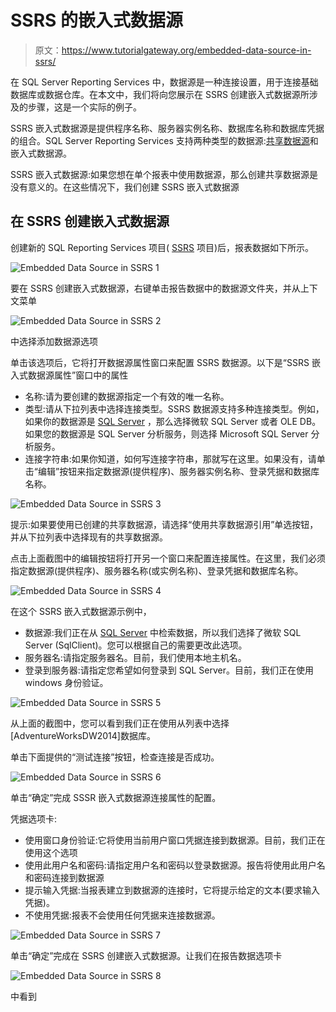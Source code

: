 # SSRS 的嵌入式数据源

> 原文：<https://www.tutorialgateway.org/embedded-data-source-in-ssrs/>

在 SQL Server Reporting Services 中，数据源是一种连接设置，用于连接基础数据库或数据仓库。在本文中，我们将向您展示在 SSRS 创建嵌入式数据源所涉及的步骤，这是一个实际的例子。

SSRS 嵌入式数据源是提供程序名称、服务器实例名称、数据库名称和数据库凭据的组合。SQL Server Reporting Services 支持两种类型的数据源:[共享数据源](https://www.tutorialgateway.org/ssrs-shared-data-source/)和嵌入式数据源。

SSRS 嵌入式数据源:如果您想在单个报表中使用数据源，那么创建共享数据源是没有意义的。在这些情况下，我们创建 SSRS 嵌入式数据源

## 在 SSRS 创建嵌入式数据源

创建新的 SQL Reporting Services 项目( [SSRS](https://www.tutorialgateway.org/ssrs/) 项目)后，报表数据如下所示。

![Embedded Data Source in SSRS 1](img/d4daeeb85230781c0545ec86da87b4d2.png)

要在 SSRS 创建嵌入式数据源，右键单击报告数据中的数据源文件夹，并从上下文菜单

![Embedded Data Source in SSRS 2](img/f0eb0f67de8d7739cf5ec914de1e3456.png)

中选择添加数据源选项

单击该选项后，它将打开数据源属性窗口来配置 SSRS 数据源。以下是“SSRS 嵌入式数据源属性”窗口中的属性

*   名称:请为要创建的数据源指定一个有效的唯一名称。
*   类型:请从下拉列表中选择连接类型。SSRS 数据源支持多种连接类型。例如，如果你的数据源是 [SQL Server](https://www.tutorialgateway.org/sql/) ，那么选择微软 SQL Server 或者 OLE DB。如果您的数据源是 SQL Server 分析服务，则选择 Microsoft SQL Server 分析服务。
*   连接字符串:如果你知道，如何写连接字符串，那就写在这里。如果没有，请单击“编辑”按钮来指定数据源(提供程序)、服务器实例名称、登录凭据和数据库名称。

![Embedded Data Source in SSRS 3](img/364115c2bbe4931fc4efad210e733633.png)

提示:如果要使用已创建的共享数据源，请选择“使用共享数据源引用”单选按钮，并从下拉列表中选择现有的共享数据源。

点击上面截图中的编辑按钮将打开另一个窗口来配置连接属性。在这里，我们必须指定数据源(提供程序)、服务器名称(或实例名称)、登录凭据和数据库名称。

![Embedded Data Source in SSRS 4](img/fad043f577d4ac8a1fb3e7d0b17ec454.png)

在这个 SSRS 嵌入式数据源示例中，

*   数据源:我们正在从 [SQL Server](https://www.tutorialgateway.org/sql/) 中检索数据，所以我们选择了微软 SQL Server (SqlClient)。您可以根据自己的需要更改此选项。
*   服务器名:请指定服务器名。目前，我们使用本地主机名。
*   登录到服务器:请指定您希望如何登录到 SQL Server。目前，我们正在使用 windows 身份验证。

![Embedded Data Source in SSRS 5](img/b395e46311c6cff040c68f969ed194f3.png)

从上面的截图中，您可以看到我们正在使用从列表中选择[AdventureWorksDW2014]数据库。

单击下面提供的“测试连接”按钮，检查连接是否成功。

![Embedded Data Source in SSRS 6](img/22331ed89e48a48e91868da9fb031477.png)

单击“确定”完成 SSSR 嵌入式数据源连接属性的配置。

凭据选项卡:

*   使用窗口身份验证:它将使用当前用户窗口凭据连接到数据源。目前，我们正在使用这个选项
*   使用此用户名和密码:请指定用户名和密码以登录数据源。报告将使用此用户名和密码连接到数据源
*   提示输入凭据:当报表建立到数据源的连接时，它将提示给定的文本(要求输入凭据)。
*   不使用凭据:报表不会使用任何凭据来连接数据源。

![Embedded Data Source in SSRS 7](img/595a840cb87e7188329fab74fb769df5.png)

单击“确定”完成在 SSRS 创建嵌入式数据源。让我们在报告数据选项卡

![Embedded Data Source in SSRS 8](img/87e9d54cadbbc89086703fb0585b2c04.png)

中看到